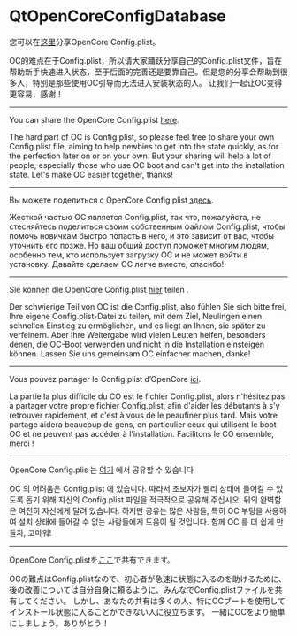 # QtOpenCoreConfigDatabase

您可以在[这里](https://github.com/ic005k/QtOpenCoreConfigDatabase/issues)分享OpenCore Config.plist。

OC的难点在于Config.plist，所以请大家踊跃分享自己的Config.plist文件，旨在帮助新手快速进入状态，至于后面的完善还是要靠自己。但是您的分享会帮助到很多人，特别是那些使用OC引导而无法进入安装状态的人。
让我们一起让OC变得更容易，感谢！


---

You can share the OpenCore Config.plist [here](https://github.com/ic005k/QtOpenCoreConfigDatabase/issues).

The hard part of OC is Config.plist, so please feel free to share your own Config.plist file, aiming to help newbies to get into the state quickly, as for the perfection later on or on your own. But your sharing will help a lot of people, especially those who use OC boot and can't get into the installation state.
Let's make OC easier together, thanks!

---

Вы можете поделиться с OpenCore Config.plist  [здесь](https://github.com/ic005k/QtOpenCoreConfigDatabase/issues).

Жесткой частью OC является Config.plist, так что, пожалуйста, не стесняйтесь поделиться своим собственным файлом Config.plist, чтобы помочь новичкам быстро попасть в него, и это зависит от вас, чтобы уточнить его позже. Но ваш общий доступ поможет многим людям, особенно тем, кто использует загрузку OC и не может войти в установку.
Давайте сделаем OC легче вместе, спасибо!

---

Sie können die OpenCore Config.plist [hier](https://github.com/ic005k/QtOpenCoreConfigDatabase/issues) teilen .

Der schwierige Teil von OC ist die Config.plist, also fühlen Sie sich bitte frei, Ihre eigene Config.plist-Datei zu teilen, mit dem Ziel, Neulingen einen schnellen Einstieg zu ermöglichen, und es liegt an Ihnen, sie später zu verfeinern. Aber Ihre Weitergabe wird vielen Leuten helfen, besonders denen, die OC-Boot verwenden und nicht in die Installation einsteigen können.
Lassen Sie uns gemeinsam OC einfacher machen, danke!

---

Vous pouvez partager le Config.plist d’OpenCore  [ici](https://github.com/ic005k/QtOpenCoreConfigDatabase/issues).

La partie la plus difficile du CO est le fichier Config.plist, alors n'hésitez pas à partager votre propre fichier Config.plist, afin d'aider les débutants à s'y retrouver rapidement, et c'est à vous de le peaufiner plus tard. Mais votre partage aidera beaucoup de gens, en particulier ceux qui utilisent le boot OC et ne peuvent pas accéder à l'installation.
Facilitons le CO ensemble, merci !

---

OpenCore Config.plis 는 [여기](https://github.com/ic005k/QtOpenCoreConfigDatabase/issues) 에서 공유할 수 있습니다

OC 의 어려움은 Config.plist 에 있습니다. 따라서 초보자가 빨리 상태에 들어갈 수 있도록 돕기 위해 자신의 Config.plist 파일을 적극적으로 공유해 주십시오. 뒤의 완벽함은 여전히 자신에게 달려 있습니다. 하지만 공유는 많은 사람들, 특히 OC 부팅을 사용하여 설치 상태에 들어갈 수 없는 사람들에게 도움이 될 것입니다.
함께 OC 를 더 쉽게 만들자, 고마워!

---

OpenCore Config.plistを[ここ](https://github.com/ic005k/QtOpenCoreConfigDatabase/issues)で共有できます。

OCの難点はConfig.plistなので、初心者が急速に状態に入るのを助けるために、後の改善については自分自身に頼るように、みんなでConfig.plistファイルを共有してください。 しかし、あなたの共有は多くの人、特にOCブートを使用してインストール状態に入ることができない人に役立ちます。
一緒にOCをより簡単にしましょう。ありがとう！
